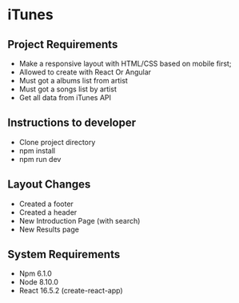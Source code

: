 # iTunes

## Project Requirements
- Make a responsive layout with HTML/CSS based on mobile first;
- Allowed to create with React Or Angular
- Must got a albums list from artist
- Must got a songs list by artist
- Get all data from iTunes API

## Instructions to developer
- Clone project directory
- npm install
- npm run dev

## Layout Changes
- Created a footer
- Created a header
- New Introduction Page (with search)
- New Results page 

## System Requirements
- Npm 6.1.0
- Node 8.10.0
- React 16.5.2 (create-react-app)
